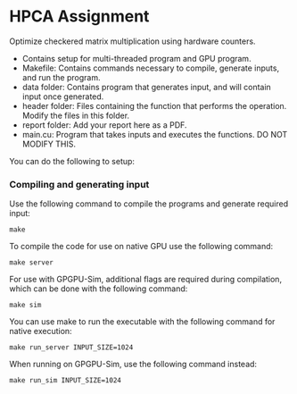 # HPCA Assignment
Optimize checkered matrix multiplication using hardware counters.


* Contains setup for multi-threaded program and GPU program.
* Makefile: Contains commands necessary to compile, generate inputs, and run the program.
* data folder: Contains program that generates input, and will contain input once generated.
* header folder: Files containing the function that performs the operation. Modify the files in this folder.
* report folder: Add your report here as a PDF.
* main.cu: Program that takes inputs and executes the functions. DO NOT MODIFY THIS.

You can do the following to setup:
### Compiling and generating input
Use the following command to compile the programs and generate required input:
```
make
```

To compile the code for use on native GPU use the following command:
```
make server
```
For use with GPGPU-Sim, additional flags are required during compilation, which can be done with the following command:
```
make sim
```

You can use make to run the executable with the following command for native execution:
```
make run_server INPUT_SIZE=1024
```
When running on GPGPU-Sim, use the following command instead:
```
make run_sim INPUT_SIZE=1024
```

